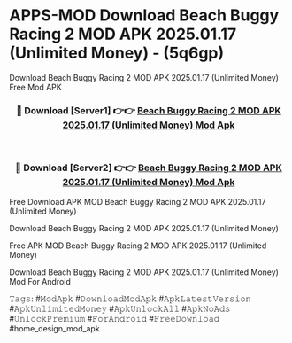# APPS-MOD Download Beach Buggy Racing 2 MOD APK 2025.01.17 (Unlimited Money) - (5q6gp)
Download Beach Buggy Racing 2 MOD APK 2025.01.17 (Unlimited Money) Free Mod APK

<div align="center">
<h3>🔴 Download [Server1] 👉👉 <a href="https://apk-comot.site?title=Beach_Buggy_Racing_2_MOD_APK_2025.01.17_(Unlimited_Money)">Beach Buggy Racing 2 MOD APK 2025.01.17 (Unlimited Money) Mod Apk</a></h3><br>

<h3>🔴 Download [Server2] 👉👉 <a href="https://apk-comot.site?title=Beach_Buggy_Racing_2_MOD_APK_2025.01.17_(Unlimited_Money)">Beach Buggy Racing 2 MOD APK 2025.01.17 (Unlimited Money) Mod Apk</a></h3>
</div>


Free Download APK MOD Beach Buggy Racing 2 MOD APK 2025.01.17 (Unlimited Money)

Download Beach Buggy Racing 2 MOD APK 2025.01.17 (Unlimited Money) 

Free APK MOD Beach Buggy Racing 2 MOD APK 2025.01.17 (Unlimited Money) 

Download Beach Buggy Racing 2 MOD APK 2025.01.17 (Unlimited Money) Mod For Android

𝚃𝚊𝚐𝚜: #𝙼𝚘𝚍𝙰𝚙𝚔 #𝙳𝚘𝚠𝚗𝚕𝚘𝚊𝚍𝙼𝚘𝚍𝙰𝚙𝚔 #𝙰𝚙𝚔𝙻𝚊𝚝𝚎𝚜𝚝𝚅𝚎𝚛𝚜𝚒𝚘𝚗 #𝙰𝚙𝚔𝚄𝚗𝚕𝚒𝚖𝚒𝚝𝚎𝚍𝙼𝚘𝚗𝚎𝚢 #𝙰𝚙𝚔𝚄𝚗𝚕𝚘𝚌𝚔𝙰𝚕𝚕 #𝙰𝚙𝚔𝙽𝚘𝙰𝚍𝚜 #𝚄𝚗𝚕𝚘𝚌𝚔𝙿𝚛𝚎𝚖𝚒𝚞𝚖 #𝙵𝚘𝚛𝙰𝚗𝚍𝚛𝚘𝚒𝚍 #𝙵𝚛𝚎𝚎𝙳𝚘𝚠𝚗𝚕𝚘𝚊𝚍 #home_design_mod_apk